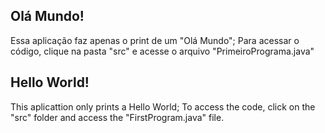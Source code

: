 ## Olá Mundo!

Essa aplicação faz apenas o print de um "Olá Mundo"; Para acessar o código, clique na pasta "src" e acesse o arquivo "PrimeiroPrograma.java"

## Hello World!

This aplicattion only prints a Hello World; To access the code, click on the "src" folder and access the "FirstProgram.java" file.